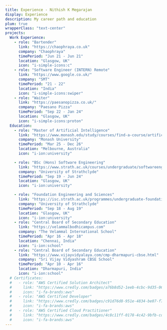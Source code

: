 ```yaml
---
title: Experience - Nithish K Megarajan
display: Experience
description: My career path and education
plum: true
wrapperClass: "text-center"
projects:
  Work Experience:
    - role: "Bartender"
      link: "https://chaophraya.co.uk"
      company: "Chaophraya"
      timePeriod: "Jun 21 - Jun 21"
      location: "Glasgow, UK"
      icon: "i-simple-icons:c"
    - role: "Software Engineer (INTERN) Remote"
      link: "https://www.google.co.uk/"
      company: "SMT"
      timePeriod: "21 - 22"
      location: "India"
      icon: "i-simple-icons:swiper"
    - role: "Waiter"
      link: "https://paesanopizza.co.uk/"
      company: "Paesano Pizza"
      timePeriod: "Sep 22 - Jan 24"
      location: "Glasgow, UK"
      icon: "i-simple-icons:proton"
  Education:
    - role: "Master of Artificial Intelligence"
      link: "https://www.monash.edu/study/courses/find-a-course/artificial-intelligence-c6007?international=true"
      company: "Monash University"
      timePeriod: "Mar 25 - Dec 26"
      location: "Melbourne, Australia"
      icon: "i-ion:university"

    - role: "BSc (Hons) Software Engineering"
      link: "https://www.strath.ac.uk/courses/undergraduate/softwareengineering/"
      company: "University of Strathclyde"
      timePeriod: "Sep 19 - Jun 24"
      location: "Glasgow, UK"
      icon: "i-ion:university"

    - role: "Foundation Engineering and Sciences"
      link: "https://isc.strath.ac.uk/programmes/undergraduate-foundation"
      company: "University of Strathclyde"
      timePeriod: "Sep 18 - Aug 19"
      location: "Glasgow, UK"
      icon: "i-ion:university"
    - role: "Central Board of Secondary Education"
      link: "https://velammalbodhicampus.com"
      company: "The Velammal International School"
      timePeriod: "Apr 16 - Apr 18"
      location: "Chennai, India"
      icon: "i-ion:school"
    - role: "Central Board of Secondary Education"
      link: "https://www.vijayvidyalaya.com/cmp-dharmapuri-cbse.html"
      company: "Sri Vijay Vidyashram CBSE School"
      timePeriod: "Apr 10 - Apr 16"
      location: "Dharmapuri, India"
      icon: "i-ion:school"
  # Certificates:
  #   - role: "AWS Certified Solution Architect"
  #     link: "https://www.credly.com/badges/a76b8d52-1eeb-4cbc-9d35-067378fd74a9"
  #     icon: "i-fa-brands:aws"
  #   - role: "AWS Certified Developer"
  #     link: "https://www.credly.com/badges/c91d76d8-951e-4834-be07-f7f0d6819d41"
  #     icon: "i-fa-brands:aws"
  #   - role: "AWS Certified Cloud Practitioner"
  #     link: "https://www.credly.com/badges/4c8c11ff-0178-4c42-9bfb-cd56417b1a7e"
  #     icon: "i-fa-brands:aws"
---
```


<!-- @layout-full-width -->

<ListExperiences :projects="frontmatter.projects" />
